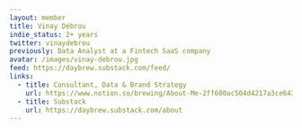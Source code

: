 ```yaml
---
layout: member
title: Vinay Débrou
indie_status: 2+ years
twitter: vinaydebrou
previously: Data Analyst at a Fintech SaaS company
avatar: /images/vinay-debrou.jpg
feed: https://daybrew.substack.com/feed/
links:
  - title: Consultant, Data & Brand Strategy
    url: https://www.notion.so/brewing/About-Me-2ff600ac504d4217a3ce643869677fd8
  - title: Substack
    url: https://daybrew.substack.com/about
---
```

